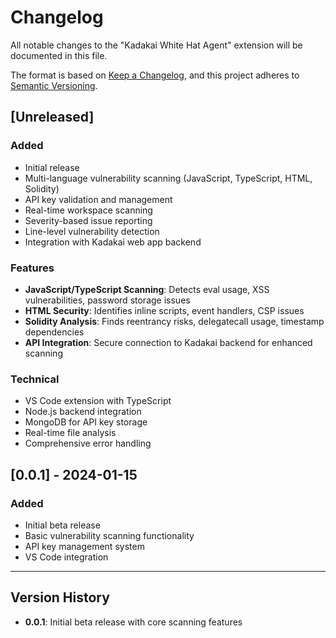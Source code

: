 # Changelog

All notable changes to the "Kadakai White Hat Agent" extension will be documented in this file.

The format is based on [Keep a Changelog](https://keepachangelog.com/en/1.0.0/),
and this project adheres to [Semantic Versioning](https://semver.org/spec/v2.0.0.html).

## [Unreleased]

### Added
- Initial release
- Multi-language vulnerability scanning (JavaScript, TypeScript, HTML, Solidity)
- API key validation and management
- Real-time workspace scanning
- Severity-based issue reporting
- Line-level vulnerability detection
- Integration with Kadakai web app backend

### Features
- **JavaScript/TypeScript Scanning**: Detects eval usage, XSS vulnerabilities, password storage issues
- **HTML Security**: Identifies inline scripts, event handlers, CSP issues
- **Solidity Analysis**: Finds reentrancy risks, delegatecall usage, timestamp dependencies
- **API Integration**: Secure connection to Kadakai backend for enhanced scanning

### Technical
- VS Code extension with TypeScript
- Node.js backend integration
- MongoDB for API key storage
- Real-time file analysis
- Comprehensive error handling

## [0.0.1] - 2024-01-15

### Added
- Initial beta release
- Basic vulnerability scanning functionality
- API key management system
- VS Code integration

---

## Version History

- **0.0.1**: Initial beta release with core scanning features 